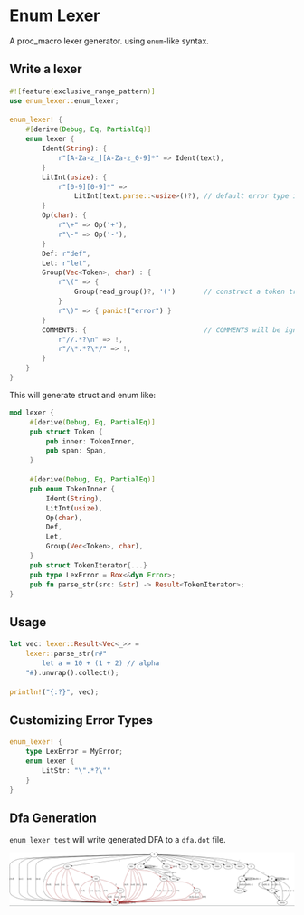
# Enum Lexer

A proc_macro lexer generator. using `enum`-like syntax.

## Write a lexer

```rust
#![feature(exclusive_range_pattern)]
use enum_lexer::enum_lexer;

enum_lexer! {
    #[derive(Debug, Eq, PartialEq)]
    enum lexer {
        Ident(String): {
            r"[A-Za-z_][A-Za-z_0-9]*" => Ident(text),
        }
        LitInt(usize): {
            r"[0-9][0-9]*" =>
                LitInt(text.parse::<usize>()?), // default error type is Box<dyn Error>
        }
        Op(char): {
            r"\+" => Op('+'),
            r"\-" => Op('-'),
        }
        Def: r"def",
        Let: r"let",
        Group(Vec<Token>, char) : {
            r"\(" => {
                Group(read_group()?, '(')       // construct a token tree within '(', ')'.
            }
            r"\)" => { panic!("error") }
        }
        COMMENTS: {                             // COMMENTS will be ignored
            r"//.*?\n" => !,
            r"/\*.*?\*/" => !,
        }
    }
}
```

This will generate struct and enum like:

```rust
mod lexer {
     #[derive(Debug, Eq, PartialEq)]
     pub struct Token {
         pub inner: TokenInner,
         pub span: Span,
     }
     
     #[derive(Debug, Eq, PartialEq)]
     pub enum TokenInner {
         Ident(String),
         LitInt(usize),
         Op(char),
         Def,
         Let,
         Group(Vec<Token>, char),
     }
     pub struct TokenIterator{...}
     pub type LexError = Box<&dyn Error>;
     pub fn parse_str(src: &str) -> Result<TokenIterator>;
}
```

## Usage

```rust
let vec: lexer::Result<Vec<_>> =
    lexer::parse_str(r#"
        let a = 10 + (1 + 2) // alpha
    "#).unwrap().collect();

println!("{:?}", vec);
```

## Customizing Error Types

```rust
enum_lexer! {
    type LexError = MyError;
    enum lexer {
        LitStr: "\".*?\""
    }
}
```

## Dfa Generation

`enum_lexer_test` will write generated DFA to a `dfa.dot` file.

![](dfa.png)